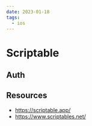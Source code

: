 ```yaml
---
date: 2023-01-18
tags:
  - ios
---
```


# Scriptable

## Auth


## Resources

- https://scriptable.app/
- https://www.scriptables.net/